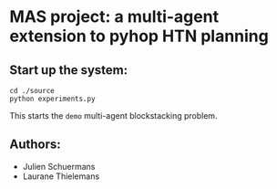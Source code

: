 # MAS project: a multi-agent extension to pyhop HTN planning

## Start up the system:

```
cd ./source
python experiments.py
```

This starts the `demo` multi-agent blockstacking problem.


## Authors:
  - Julien Schuermans
  - Laurane Thielemans
